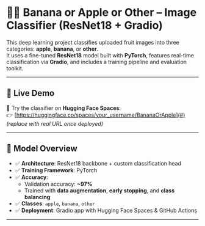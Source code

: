 # 🍌🍎 Banana or Apple or Other – Image Classifier (ResNet18 + Gradio)

This deep learning project classifies uploaded fruit images into three categories: **apple**, **banana**, or **other**.  
It uses a fine-tuned **ResNet18** model built with **PyTorch**, features real-time classification via **Gradio**, and includes a training pipeline and evaluation toolkit.

---

## 🚀 Live Demo
🔗 Try the classifier on **Hugging Face Spaces**:  
👉 [https://huggingface.co/spaces/your_username/BananaOrApple](#) *(replace with real URL once deployed)*

---

## 🧠 Model Overview

- ✅ **Architecture**: ResNet18 backbone + custom classification head
- ✅ **Training Framework**: PyTorch
- ✅ **Accuracy**:  
  - Validation accuracy: **~97%**  
  - Trained with **data augmentation**, **early stopping**, and **class balancing**
- ✅ **Classes**: `apple`, `banana`, `other`
- ✅ **Deployment**: Gradio app with Hugging Face Spaces & GitHub Actions

---
